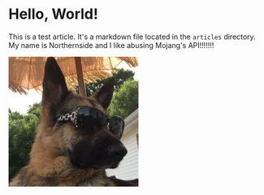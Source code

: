 # Hello, World!

This is a test article. It's a markdown file located in the `articles` directory.
My name is Northernside and I like abusing Mojang's API!!!!!!!

![Doggo](/media/1db4cb6042ab096059db5057e1407ba4.webp)